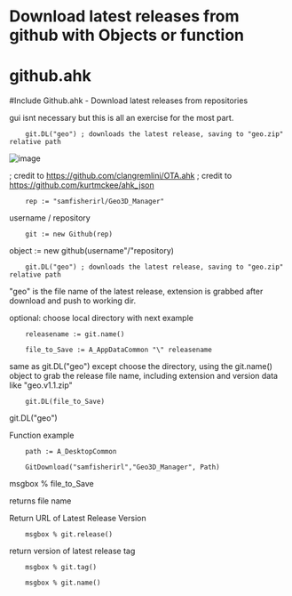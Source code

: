 # Download latest releases from github with Objects or function

<h1 class="code-line" data-line-start=0 data-line-end=1 ><a id="githubahk_0"></a>github.ahk</h1>
<p class="has-line-data" data-line-start="1" data-line-end="2">
#Include Github.ahk - Download latest releases from repositories</p>


gui isnt necessary but this is all an exercise  for the most part. 

        git.DL("geo") ; downloads the latest release, saving to "geo.zip" relative path
        
        
![image](https://user-images.githubusercontent.com/98753696/194333168-3e322b62-af10-4a2b-bf07-b29785f123ee.png)



; credit to https://github.com/clangremlini/OTA.ahk 
; credit to https://github.com/kurtmckee/ahk_json

        rep := "samfisherirl/Geo3D_Manager"
 username   /   repository

        git := new Github(rep)
object :=  new github(username"/"repository)

        git.DL("geo") ; downloads the latest release, saving to "geo.zip" relative path

"geo" is the file name of the latest release, extension is grabbed after download and push to working dir.

optional: choose local directory with next example

        releasename := git.name()   

        file_to_Save := A_AppDataCommon "\" releasename
same as git.DL("geo") except choose the directory, using the git.name() object to grab the release file name, including extension and version data like "geo.v1.1.zip"  

        git.DL(file_to_Save)
git.DL("geo") 

Function example

        path := A_DesktopCommon

        GitDownload("samfisherirl","Geo3D_Manager", Path)

msgbox % file_to_Save

returns file name

   Return URL of Latest Release Version

        msgbox % git.release()

   return version of latest release tag

        msgbox % git.tag()

        msgbox % git.name()

